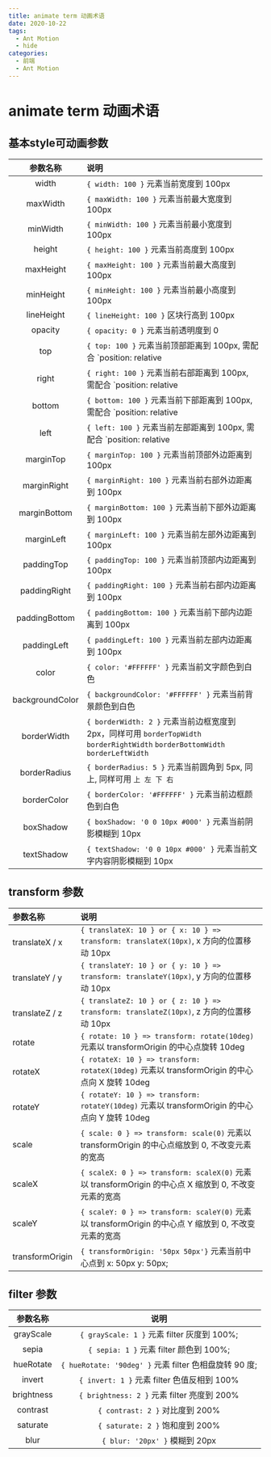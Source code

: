 ```yaml
---
title: animate term 动画术语
date: 2020-10-22
tags:
  - Ant Motion
  - hide
categories:
  - 前端
  - Ant Motion
---
```


# animate term 动画术语

## 基本style可动画参数

|    参数名称     | 说明                                                         |
| :-------------: | :----------------------------------------------------------- |
|      width      | `{ width: 100 }` 元素当前宽度到 100px                        |
|    maxWidth     | `{ maxWidth: 100 }` 元素当前最大宽度到 100px                 |
|    minWidth     | `{ minWidth: 100 }` 元素当前最小宽度到 100px                 |
|     height      | `{ height: 100 }` 元素当前高度到 100px                       |
|    maxHeight    | `{ maxHeight: 100 }` 元素当前最大高度到 100px                |
|    minHeight    | `{ minHeight: 100 }` 元素当前最小高度到 100px                |
|   lineHeight    | `{ lineHeight: 100 }` 区块行高到 100px                       |
|     opacity     | `{ opacity: 0 }` 元素当前透明度到 0                          |
|       top       | `{ top: 100 }` 元素当前顶部距离到 100px, 需配合 `position: relative | absolute` |
|      right      | `{ right: 100 }` 元素当前右部距离到 100px, 需配合 `position: relative | absolute` |
|     bottom      | `{ bottom: 100 }` 元素当前下部距离到 100px, 需配合 `position: relative | absolute` |
|      left       | `{ left: 100 }` 元素当前左部距离到 100px, 需配合 `position: relative | absolute` |
|    marginTop    | `{ marginTop: 100 }` 元素当前顶部外边距离到 100px            |
|   marginRight   | `{ marginRight: 100 }` 元素当前右部外边距离到 100px          |
|  marginBottom   | `{ marginBottom: 100 }` 元素当前下部外边距离到 100px         |
|   marginLeft    | `{ marginLeft: 100 }` 元素当前左部外边距离到 100px           |
|   paddingTop    | `{ paddingTop: 100 }` 元素当前顶部内边距离到 100px           |
|  paddingRight   | `{ paddingRight: 100 }` 元素当前右部内边距离到 100px         |
|  paddingBottom  | `{ paddingBottom: 100 }` 元素当前下部内边距离到 100px        |
|   paddingLeft   | `{ paddingLeft: 100 }` 元素当前左部内边距离到 100px          |
|      color      | `{ color: '#FFFFFF' }` 元素当前文字颜色到白色                |
| backgroundColor | `{ backgroundColor: '#FFFFFF' }` 元素当前背景颜色到白色      |
|   borderWidth   | `{ borderWidth: 2 }` 元素当前边框宽度到 2px，同样可用 `borderTopWidth` `borderRightWidth` `borderBottomWidth` `borderLeftWidth` |
|  borderRadius   | `{ borderRadius: 5 }` 元素当前圆角到 5px, 同上, 同样可用 `上 左 下 右` |
|   borderColor   | `{ borderColor: '#FFFFFF' }` 元素当前边框颜色到白色          |
|    boxShadow    | `{ boxShadow: '0 0 10px #000' }` 元素当前阴影模糊到 10px     |
|   textShadow    | `{ textShadow: '0 0 10px #000' }` 元素当前文字内容阴影模糊到 10px |

## transform 参数

| 参数名称        | 说明                                                         |
| :-------------- | :----------------------------------------------------------- |
| translateX / x  | `{ translateX: 10 } or { x: 10 } => transform: translateX(10px)`, x 方向的位置移动 10px |
| translateY / y  | `{ translateY: 10 } or { y: 10 } => transform: translateY(10px)`, y 方向的位置移动 10px |
| translateZ / z  | `{ translateZ: 10 } or { z: 10 } => transform: translateZ(10px)`, z 方向的位置移动 10px |
| rotate          | `{ rotate: 10 } => transform: rotate(10deg)` 元素以 transformOrigin 的中心点旋转 10deg |
| rotateX         | `{ rotateX: 10 } => transform: rotateX(10deg)` 元素以 transformOrigin 的中心点向 X 旋转 10deg |
| rotateY         | `{ rotateY: 10 } => transform: rotateY(10deg)` 元素以 transformOrigin 的中心点向 Y 旋转 10deg |
| scale           | `{ scale: 0 } => transform: scale(0)` 元素以 transformOrigin 的中心点缩放到 0, 不改变元素的宽高 |
| scaleX          | `{ scaleX: 0 } => transform: scaleX(0)` 元素以 transformOrigin 的中心点 X 缩放到 0, 不改变元素的宽高 |
| scaleY          | `{ scaleY: 0 } => transform: scaleY(0)` 元素以 transformOrigin 的中心点 Y 缩放到 0, 不改变元素的宽高 |
| transformOrigin | `{ transformOrigin: '50px 50px'}` 元素当前中心点到 x: 50px y: 50px; |

## filter 参数

|  参数名称  |                          说明                          |
| :--------: | :----------------------------------------------------: |
| grayScale  |      `{ grayScale: 1 }` 元素 filter 灰度到 100%;       |
|   sepia    |        `{ sepia: 1 }` 元素 filter 颜色到 100%;         |
| hueRotate  | `{ hueRotate: '90deg' }` 元素 filter 色相盘旋转 90 度; |
|   invert   |      `{ invert: 1 }` 元素 filter 色值反相到 100%       |
| brightness |      `{ brightness: 2 }` 元素 filter 亮度到 200%       |
|  contrast  |            `{ contrast: 2 }` 对比度到 200%             |
|  saturate  |            `{ saturate: 2 }` 饱和度到 200%             |
|    blur    |             `{ blur: '20px' }` 模糊到 20px             |